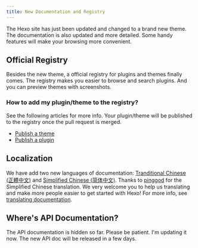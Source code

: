 ```yaml
---
title: New Documentation and Registry
---
```

The Hexo site has just been updated and changed to a brand new theme. The documentation is also updated and more detailed. Some handy features will make your browsing more convenient.

## Official Registry

Besides the new theme, a official registry for plugins and themes finally comes. The registry makes you easier to browse and search plugins. And you can preview themes with screenshots.

### How to add my plugin/theme to the registry?

See the following articles for more info. Your plugin/theme will be published to the registry once the pull request is merged.

- [Publish a theme](/public/themes.html#Publishing)
- [Publish a plugin](/public/plugins.html#Publishing)

## Localization

We have add two new languages of documentation: [Tranditional Chinese (正體中文)](/zh-tw/) and [Simplified Chinese (简体中文)](/zh-cn/). Thanks to [pinggod](https://github.com/pinggod) for the Simplified Chinese translation. We very welcome you to help us translating and make more people easier to get started with Hexo! For more info, see [translating documentation](/public/contributing.html#Translating).

## Where's API Documentation?

The API documentation is hidden so far. Please be patient. I'm updating it now. The new API doc will be released in a few days.
